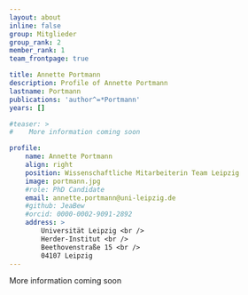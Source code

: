 ```yaml
---
layout: about
inline: false
group: Mitglieder
group_rank: 2
member_rank: 1
team_frontpage: true

title: Annette Portmann
description: Profile of Annette Portmann
lastname: Portmann
publications: 'author^=*Portmann'
years: []

#teaser: >
#    More information coming soon

profile:
    name: Annette Portmann
    align: right
    position: Wissenschaftliche Mitarbeiterin Team Leipzig
    image: portmann.jpg
    #role: PhD Candidate
    email: annette.portmann@uni-leipzig.de
    #github: JeaBew
    #orcid: 0000-0002-9091-2892
    address: >
        Universität Leipzig <br />
        Herder-Institut <br />
        Beethovenstraße 15 <br />
        04107 Leipzig
---
```


More information coming soon
